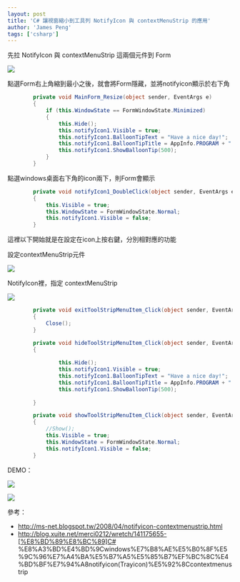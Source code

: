 ```yaml
---
layout: post
title: 'C# 讓視窗縮小到工具列 NotifyIcon 與 contextMenuStrip 的應用'
author: 'James Peng'
tags: ['csharp']
---
```


先拉 NotifyIcon 與 contextMenuStrip 這兩個元件到 Form

![](http://i.imgur.com/LJHvGF7.png)


點選Form右上角縮到最小之後，就會將Form隱藏，並將notifyicon顯示於右下角

~~~csharp
        private void MainForm_Resize(object sender, EventArgs e)
        {
            if (this.WindowState == FormWindowState.Minimized)
            {
                this.Hide();
                this.notifyIcon1.Visible = true;
                this.notifyIcon1.BalloonTipText = "Have a nice day!";
                this.notifyIcon1.BalloonTipTitle = AppInfo.PROGRAM + " " + AppInfo.VERSION;
                this.notifyIcon1.ShowBalloonTip(500); 
            }
        }
~~~


點選windows桌面右下角的icon兩下，則Form會顯示

~~~csharp
        private void notifyIcon1_DoubleClick(object sender, EventArgs e)
        {
            this.Visible = true;
            this.WindowState = FormWindowState.Normal;
            this.notifyIcon1.Visible = false; 
        }
~~~

這裡以下開始就是在設定在icon上按右鍵，分別相對應的功能

設定contextMenuStrip元件

![](http://i.imgur.com/5UmzYgn.png)


NotifyIcon裡，指定 contextMenuStrip

![](http://i.imgur.com/LJHvGF7.png)

~~~csharp
        private void exitToolStripMenuItem_Click(object sender, EventArgs e)
        {
            Close();
        }

        private void hideToolStripMenuItem_Click(object sender, EventArgs e)
        {
           
                this.Hide();
                this.notifyIcon1.Visible = true;
                this.notifyIcon1.BalloonTipText = "Have a nice day!";
                this.notifyIcon1.BalloonTipTitle = AppInfo.PROGRAM + " " + AppInfo.VERSION;
                this.notifyIcon1.ShowBalloonTip(500);
            
        }

        private void showToolStripMenuItem_Click(object sender, EventArgs e)
        {
            //Show();
            this.Visible = true;
            this.WindowState = FormWindowState.Normal;
            this.notifyIcon1.Visible = false; 
        }
~~~


DEMO：

![](http://i.imgur.com/X6pJhhm.png)

![](http://i.imgur.com/XZDjbMp.png)


參考：

- http://ms-net.blogspot.tw/2008/04/notifyicon-contextmenustrip.html
- http://blog.xuite.net/merci0212/wretch/141175655-[%E8%BD%89%E8%BC%89]C# %E8%A3%BD%E4%BD%9Cwindows%E7%B8%AE%E5%B0%8F%E5%9C%96%E7%A4%BA%E5%B7%A5%E5%85%B7%EF%BC%8C%E4%BD%BF%E7%94%A8notifyicon(Trayicon)%E5%92%8Ccontextmenustrip